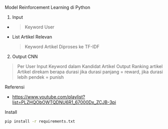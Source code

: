 Model Reinforcement Learning di Python

1. Input
+ > Keyword User
+ List Artikel Relevan
  > Keyword Artikel
  > Diproses ke TF-IDF

2. Output CNN
  > Per User
  > Input Keyword dalam Kandidat Artikel
  > Output Ranking artikel
  > Artikel direkam berapa durasi
  > jika durasi panjang = reward, jika durasi lebih pendek = punish

Referensi
+ https://www.youtube.com/playlist?list=PLZHQObOWTQDNU6R1_67000Dx_ZCJB-3pi


Install

```bash
pip install -r requirements.txt
```